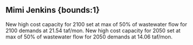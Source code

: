 ## Mimi Jenkins {bounds:1} 
New high cost capacity for 2100 set at max of 50% of wastewater flow for 2100 demands at 21.54 taf/mon.  New high cost capacity for 2050 set at max of 50% of wastewater flow for 2050 demands at 14.06 taf/mon.

